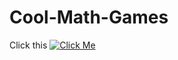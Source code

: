 # Cool-Math-Games

Click this [![Click Me](https://pngimage.net/wp-content/uploads/2018/05/button-transparent-png-2.png)](https://BigChungus420.github.io/EduGames/src/index.html)
